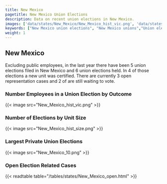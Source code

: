 ```yaml
---
title: New Mexico
pagetitle: New Mexico Union Elections
description: Data on recent union elections in New Mexico.
images: ['data/states/New_Mexico/New_Mexico_hist_vic.png', 'data/states/New_Mexico/New_Mexico_hist_size.png', 'data/states/New_Mexico/New_Mexico_10.png']
keywords: ["New Mexico union elections", "New Mexico unions","Union elections"]
weight: 1
---
```

##  New Mexico

Excluding public employees, in the last year there have been 5 union elections filed in New Mexico and 6 union elections held. In 4 of those elections a new unit was certified. There are currently 3 open representation cases and 2 of are still waiting to vote.

### Number Employees in a Union Election by Outcome
{{< image src="New_Mexico_hist_vic.png" >}}

### Number of Elections by Unit Size
{{< image src="New_Mexico_hist_size.png" >}}

### Largest Private Union Elections
{{< image src="New_Mexico_10.png" >}}

### Open Election Related Cases
{{< readtable table="/tables/states/New_Mexico_open.html" >}}

